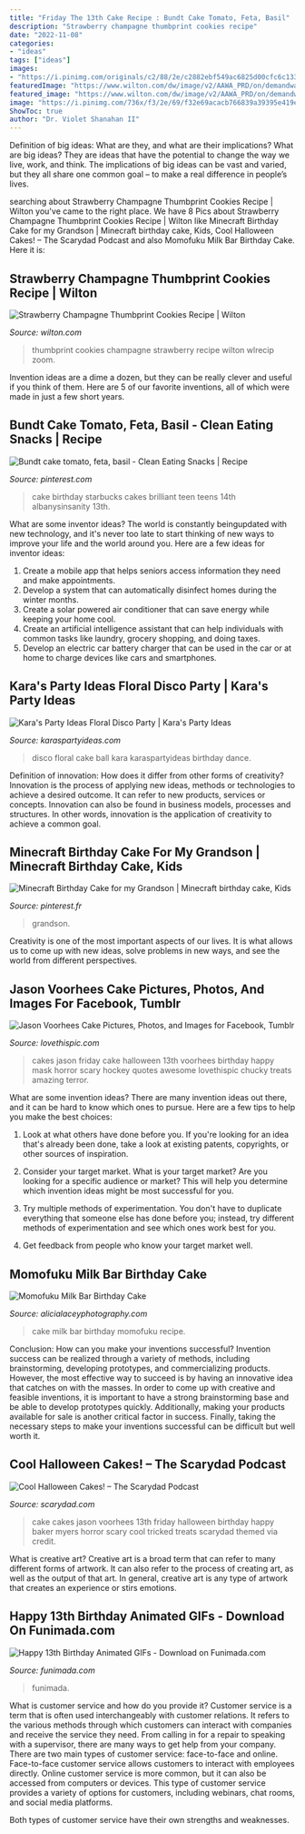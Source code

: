 ```yaml
---
title: "Friday The 13th Cake Recipe : Bundt Cake Tomato, Feta, Basil"
description: "Strawberry champagne thumbprint cookies recipe"
date: "2022-11-08"
categories:
- "ideas"
tags: ["ideas"]
images:
- "https://i.pinimg.com/originals/c2/88/2e/c2882ebf549ac6825d00cfc6c1332481.jpg"
featuredImage: "https://www.wilton.com/dw/image/v2/AAWA_PRD/on/demandware.static/-/Sites-wilton-project-master/default/dwe7df9235/images/project/WLRECIP-760/strawberry-champagne-thumbprint-cookies-recipe..jpg?sw=1000&amp;sh=1000&amp;sm=fit"
featured_image: "https://www.wilton.com/dw/image/v2/AAWA_PRD/on/demandware.static/-/Sites-wilton-project-master/default/dwe7df9235/images/project/WLRECIP-760/strawberry-champagne-thumbprint-cookies-recipe..jpg?sw=1000&amp;sh=1000&amp;sm=fit"
image: "https://i.pinimg.com/736x/f3/2e/69/f32e69acacb766839a39395e419e780c--minecraft-birthday-cake-birthday-cakes.jpg"
ShowToc: true
author: "Dr. Violet Shanahan II"
---
```



Definition of big ideas: What are they, and what are their implications?
What are big ideas? They are ideas that have the potential to change the way we live, work, and think. The implications of big ideas can be vast and varied, but they all share one common goal – to make a real difference in people’s lives.

	

		
searching about Strawberry Champagne Thumbprint Cookies Recipe | Wilton you've came to the right place. We have 8 Pics about Strawberry Champagne Thumbprint Cookies Recipe | Wilton like Minecraft Birthday Cake for my Grandson | Minecraft birthday cake, Kids, Cool Halloween Cakes! – The Scarydad Podcast and also Momofuku Milk Bar Birthday Cake. Here it is:
		
    
## Strawberry Champagne Thumbprint Cookies Recipe | Wilton

<img loading=lazy src="https://www.wilton.com/dw/image/v2/AAWA_PRD/on/demandware.static/-/Sites-wilton-project-master/default/dwe7df9235/images/project/WLRECIP-760/strawberry-champagne-thumbprint-cookies-recipe..jpg?sw=1000&amp;sh=1000&amp;sm=fit" onerror="this.onerror=null;this.src='https://tse4.mm.bing.net/th?id=OIP.cOdekZNi9LTpvdCPx7cPoQHaHa&amp;pid=15.1';" alt="Strawberry Champagne Thumbprint Cookies Recipe | Wilton">

_Source: wilton.com_

>thumbprint cookies champagne strawberry recipe wilton wlrecip zoom. 

	

Invention ideas are a dime a dozen, but they can be really clever and useful if you think of them. Here are 5 of our favorite inventions, all of which were made in just a few short years.

    
## Bundt Cake Tomato, Feta, Basil - Clean Eating Snacks | Recipe

<img loading=lazy src="https://i.pinimg.com/originals/c2/88/2e/c2882ebf549ac6825d00cfc6c1332481.jpg" onerror="this.onerror=null;this.src='https://tse2.mm.bing.net/th?id=OIP.hJ6nkd7_s-NXAHfm5lCK3wHaJ3&amp;pid=15.1';" alt="Bundt cake tomato, feta, basil - Clean Eating Snacks | Recipe">

_Source: pinterest.com_

>cake birthday starbucks cakes brilliant teen teens 14th albanysinsanity 13th. 

	

What are some inventor ideas?
The world is constantly beingupdated with new technology, and it's never too late to start thinking of new ways to improve your life and the world around you. Here are a few ideas for inventor ideas: 
1. Create a mobile app that helps seniors access information they need and make appointments. 
2. Develop a system that can automatically disinfect homes during the winter months. 
3. Create a solar powered air conditioner that can save energy while keeping your home cool. 
4. Create an artificial intelligence assistant that can help individuals with common tasks like laundry, grocery shopping, and doing taxes. 
5. Develop an electric car battery charger that can be used in the car or at home to charge devices like cars and smartphones.

    
## Kara&#039;s Party Ideas Floral Disco Party | Kara&#039;s Party Ideas

<img loading=lazy src="http://karaspartyideas.com/wp-content/uploads/2017/11/Floral-Disco-Party-via-Karas-Party-Ideas-KarasPartyIdeas.com16.jpg" onerror="this.onerror=null;this.src='https://tse3.mm.bing.net/th?id=OIP.4EXWLEm6NmRfPlAFYTsFygHaLH&amp;pid=15.1';" alt="Kara&#039;s Party Ideas Floral Disco Party | Kara&#039;s Party Ideas">

_Source: karaspartyideas.com_

>disco floral cake ball kara karaspartyideas birthday dance. 

	

Definition of innovation: How does it differ from other forms of creativity?
Innovation is the process of applying new ideas, methods or technologies to achieve a desired outcome. It can refer to new products, services or concepts. Innovation can also be found in business models, processes and structures. In other words, innovation is the application of creativity to achieve a common goal.

    
## Minecraft Birthday Cake For My Grandson | Minecraft Birthday Cake, Kids

<img loading=lazy src="https://i.pinimg.com/736x/f3/2e/69/f32e69acacb766839a39395e419e780c--minecraft-birthday-cake-birthday-cakes.jpg" onerror="this.onerror=null;this.src='https://tse3.mm.bing.net/th?id=OIP.VrFNNaeliChErJvaRmdr9wHaJ3&amp;pid=15.1';" alt="Minecraft Birthday Cake for my Grandson | Minecraft birthday cake, Kids">

_Source: pinterest.fr_

>grandson. 

	

Creativity is one of the most important aspects of our lives. It is what allows us to come up with new ideas, solve problems in new ways, and see the world from different perspectives.

    
## Jason Voorhees Cake Pictures, Photos, And Images For Facebook, Tumblr

<img loading=lazy src="http://www.lovethispic.com/uploaded_images/161285-Jason-Voorhees-Cake.jpg" onerror="this.onerror=null;this.src='https://tse1.mm.bing.net/th?id=OIP.bk_LIhchbNpjj8NWDvZyiwHaHa&amp;pid=15.1';" alt="Jason Voorhees Cake Pictures, Photos, and Images for Facebook, Tumblr">

_Source: lovethispic.com_

>cakes jason friday cake halloween 13th voorhees birthday happy mask horror scary hockey quotes awesome lovethispic chucky treats amazing terror. 

	

What are some invention ideas?
There are many invention ideas out there, and it can be hard to know which ones to pursue. Here are a few tips to help you make the best choices:
1. Look at what others have done before you. If you're looking for an idea that's already been done, take a look at existing patents, copyrights, or other sources of inspiration.

2. Consider your target market. What is your target market? Are you looking for a specific audience or market? This will help you determine which invention ideas might be most successful for you.

3. Try multiple methods of experimentation. You don't have to duplicate everything that someone else has done before you; instead, try different methods of experimentation and see which ones work best for you.

4. Get feedback from people who know your target market well.

    
## Momofuku Milk Bar Birthday Cake

<img loading=lazy src="http://alicialaceyphotography.com/wp-content/uploads/2016/07/Birthday-Cake-Recipe_0007.jpg" onerror="this.onerror=null;this.src='https://tse4.mm.bing.net/th?id=OIP.jFH_SA-tEpgMzeS51cmlyAHaLH&amp;pid=15.1';" alt="Momofuku Milk Bar Birthday Cake">

_Source: alicialaceyphotography.com_

>cake milk bar birthday momofuku recipe. 

	

Conclusion: How can you make your inventions successful?
Invention success can be realized through a variety of methods, including brainstorming, developing prototypes, and commercializing products. However, the most effective way to succeed is by having an innovative idea that catches on with the masses. In order to come up with creative and feasible inventions, it is important to have a strong brainstorming base and be able to develop prototypes quickly. Additionally, making your products available for sale is another critical factor in success. Finally, taking the necessary steps to make your inventions successful can be difficult but well worth it.

    
## Cool Halloween Cakes! – The Scarydad Podcast

<img loading=lazy src="http://www.scarydad.com/wp-content/uploads/2012/08/JasonCake-008.jpg" onerror="this.onerror=null;this.src='https://tse3.mm.bing.net/th?id=OIP.nDj37nmo3InyS4RpSCLa9AHaFj&amp;pid=15.1';" alt="Cool Halloween Cakes! – The Scarydad Podcast">

_Source: scarydad.com_

>cake cakes jason voorhees 13th friday halloween birthday happy baker myers horror scary cool tricked treats scarydad themed via credit. 

	

What is creative art?
Creative art is a broad term that can refer to many different forms of artwork. It can also refer to the process of creating art, as well as the output of that art. In general, creative art is any type of artwork that creates an experience or stirs emotions.

    
## Happy 13th Birthday Animated GIFs - Download On Funimada.com

<img loading=lazy src="https://www.funimada.com/assets/images/cards/big/13th-birthday-15.gif" onerror="this.onerror=null;this.src='https://tse1.mm.bing.net/th?id=OIP.fHSmF304OUHUucUu9yjvcQHaHa&amp;pid=15.1';" alt="Happy 13th Birthday Animated GIFs - Download on Funimada.com">

_Source: funimada.com_

>funimada. 

	

What is customer service and how do you provide it?
Customer service is a term that is often used interchangeably with customer relations. It refers to the various methods through which customers can interact with companies and receive the service they need. From calling in for a repair to speaking with a supervisor, there are many ways to get help from your company.
There are two main types of customer service: face-to-face and online. Face-to-face customer service allows customers to interact with employees directly. Online customer service is more common, but it can also be accessed from computers or devices. This type of customer service provides a variety of options for customers, including webinars, chat rooms, and social media platforms.

Both types of customer service have their own strengths and weaknesses.

